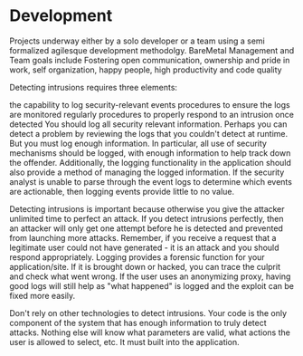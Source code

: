 # Development
Projects underway either by a solo developer or a team using a semi formalized agilesque development methodolgy. BareMetal Management and Team goals include Fostering open communication, ownership and pride in work, self organization, happy people, high productivity and code quality


Detecting intrusions requires three elements:

the capability to log security-relevant events
procedures to ensure the logs are monitored regularly
procedures to properly respond to an intrusion once detected
You should log all security relevant information. Perhaps you can detect a problem by reviewing the logs that you couldn't detect at runtime. But you must log enough information. In particular, all use of security mechanisms should be logged, with enough information to help track down the offender. Additionally, the logging functionality in the application should also provide a method of managing the logged information. If the security analyst is unable to parse through the event logs to determine which events are actionable, then logging events provide little to no value.

Detecting intrusions is important because otherwise you give the attacker unlimited time to perfect an attack. If you detect intrusions perfectly, then an attacker will only get one attempt before he is detected and prevented from launching more attacks. Remember, if you receive a request that a legitimate user could not have generated - it is an attack and you should respond appropriately. Logging provides a forensic function for your application/site. If it is brought down or hacked, you can trace the culprit and check what went wrong. If the user uses an anonymizing proxy, having good logs will still help as "what happened" is logged and the exploit can be fixed more easily.

Don't rely on other technologies to detect intrusions. Your code is the only component of the system that has enough information to truly detect attacks. Nothing else will know what parameters are valid, what actions the user is allowed to select, etc. It must built into the application.
